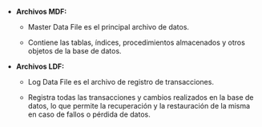 - **Archivos MDF:**

  - Master Data File es el principal archivo de datos.

  - Contiene las tablas, índices, procedimientos almacenados y otros objetos de la base de datos.

- **Archivos LDF:**

  - Log Data File es el archivo de registro de transacciones.

  - Registra todas las transacciones y cambios realizados en la base de datos, lo que permite la recuperación y la restauración de la misma en caso de fallos o pérdida de datos.
